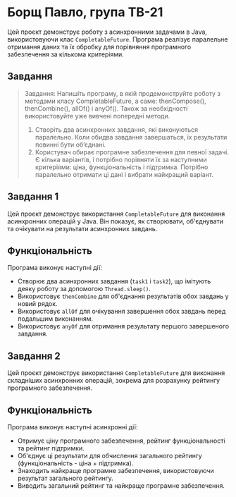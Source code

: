 # Борщ Павло, група ТВ-21

Цей проєкт демонструє роботу з асинхронними задачами в Java, використовуючи клас `CompletableFuture`. Програма реалізує паралельне отримання даних та їх обробку для порівняння програмного забезпечення за кількома критеріями.

## Завдання

> Завдання: Напишіть програму, в якій продемонструйте роботу з методами класу CompletableFuture, а саме: thenCompose(), thenCombine(), allOf() і anyOf(). Також за необхідності використовуйте уже вивчені попередні методи.
> 1. Створіть два асинхронних завдання, які виконуються паралельно. Коли обидва завдання завершаться, їх результати повинні бути об’єднані.
> 2. Користувач обирає програмне забезпечення для певної задачі. Є кілька варіантів, і потрібно порівняти їх за наступними критеріями: ціна, функціональність і підтримка. Потрібно паралельно отримати ці дані і вибрати найкращий варіант.

## Завдання 1
Цей проєкт демонструє використання `CompletableFuture` для виконання асинхронних операцій у Java. Він показує, як створювати, об'єднувати та очікувати на результати асинхронних завдань.

## Функціональність

Програма виконує наступні дії:
*   Створює два асинхронних завдання (`task1` і `task2`), що імітують деяку роботу за допомогою `Thread.sleep()`.
*   Використовує `thenCombine` для об'єднання результатів обох завдань у новий рядок.
*   Використовує `allOf` для очікування завершення обох завдань перед подальшим виконанням.
*   Використовує `anyOf` для отримання результату першого завершеного завдання.
  
## Завдання 2

Цей проєкт демонструє використання `CompletableFuture` для виконання складніших асинхронних операцій, зокрема для розрахунку рейтингу програмного забезпечення.

## Функціональність

Програма виконує наступні асинхронні дії:
*   Отримує ціну програмного забезпечення, рейтинг функціональності та рейтинг підтримки.
*   Об'єднує ці результати для обчислення загального рейтингу (функціональність - ціна + підтримка).
*   Знаходить найкраще програмне забезпечення, використовуючи результат загального рейтингу.
*   Виводить загальний рейтинг та найкраще програмне забезпечення.

